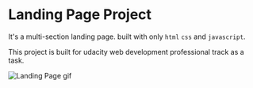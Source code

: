 # Landing Page Project
It's a multi-section landing page. built with only `html` `css` and `javascript`.

This project is built for udacity web development professional track as a task.

![Landing Page gif](https://user-images.githubusercontent.com/32793798/91056079-cc0ffe00-e625-11ea-8846-bb1b43b6acbe.gif)
